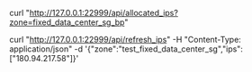 curl "http://127.0.0.1:22999/api/allocated_ips?zone=fixed_data_center_sg_bp"

curl "http://127.0.0.1:22999/api/refresh_ips" -H "Content-Type: application/json" -d '{"zone":"test_fixed_data_center_sg","ips":["180.94.217.58"]}'

